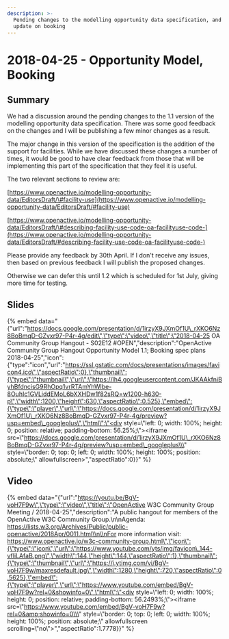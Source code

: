 ```yaml
---
description: >-
  Pending changes to the modelling opportunity data specification, and a quick
  update on booking
---
```


# 2018-04-25 - Opportunity Model, Booking

## Summary

We had a discussion around the pending changes to the 1.1 version of the modelling opportunity data specification. There was some good feedback on the changes and I will be publishing a few minor changes as a result.

The major change in this version of the specification is the addition of the support for facilities. While we have discussed these changes a number of times, it would be good to have clear feedback from those that will be implementing this part of the specification that they feel it is useful.

The two relevant sections to review are:

[https://www.openactive.io/modelling-opportunity-data/EditorsDraft/\#facility-use](https://www.openactive.io/modelling-opportunity-data/EditorsDraft/#facility-use)

[https://www.openactive.io/modelling-opportunity-data/EditorsDraft/\#describing-facility-use-code-oa-facilityuse-code-](https://www.openactive.io/modelling-opportunity-data/EditorsDraft/#describing-facility-use-code-oa-facilityuse-code-)

Please provide any feedback by 30th April. If I don't receive any issues, then based on previous feedback I will publish the proposed changes.

Otherwise we can defer this until 1.2 which is scheduled for 1st July, giving more time for testing.

## Slides

{% embed data="{\"url\":\"https://docs.google.com/presentation/d/1irzyX9JXmOf1U\_rXKO6Nz8BoBmqD-GZvxr97-P4r-4g/edit\",\"type\":\"video\",\"title\":\"2018-04-25 OA Community Group Hangout - S02E12 \#OPEN\",\"description\":\"OpenActive Community Group Hangout Opportunity Model 1.1; Booking spec plans 2018-04-25\",\"icon\":{\"type\":\"icon\",\"url\":\"https://ssl.gstatic.com/docs/presentations/images/favicon4.ico\",\"aspectRatio\":0},\"thumbnail\":{\"type\":\"thumbnail\",\"url\":\"https://lh4.googleusercontent.com/JKAAkfniByhBfdncisG9RhOpq1vrRTAmYhWlbe-8OuhIc1GVLiddEMoL6bXXHDw1f82sRQ=w1200-h630-p\",\"width\":1200,\"height\":630,\"aspectRatio\":0.525},\"embed\":{\"type\":\"player\",\"url\":\"https://docs.google.com/presentation/d/1irzyX9JXmOf1U\_rXKO6Nz8BoBmqD-GZvxr97-P4r-4g/preview?usp=embed\_googleplus\",\"html\":\"<div style=\\\"left: 0; width: 100%; height: 0; position: relative; padding-bottom: 56.25%;\\\"><iframe src=\\\"https://docs.google.com/presentation/d/1irzyX9JXmOf1U\_rXKO6Nz8BoBmqD-GZvxr97-P4r-4g/preview?usp=embed\_googleplus\\\" style=\\\"border: 0; top: 0; left: 0; width: 100%; height: 100%; position: absolute;\\\" allowfullscreen></iframe></div>\",\"aspectRatio\":0}}" %}

## Video

{% embed data="{\"url\":\"https://youtu.be/BgV-voH7F9w\",\"type\":\"video\",\"title\":\"OpenActive W3C Community Group Meeting / 2018-04-25\",\"description\":\"A public hangout for members of the OpenActive W3C Community Group.\\n\\nAgenda: https://lists.w3.org/Archives/Public/public-openactive/2018Apr/0011.html\\n\\nFor more information visit: https://www.openactive.io/w3c-community-group.html\",\"icon\":{\"type\":\"icon\",\"url\":\"https://www.youtube.com/yts/img/favicon\_144-vfliLAfaB.png\",\"width\":144,\"height\":144,\"aspectRatio\":1},\"thumbnail\":{\"type\":\"thumbnail\",\"url\":\"https://i.ytimg.com/vi/BgV-voH7F9w/maxresdefault.jpg\",\"width\":1280,\"height\":720,\"aspectRatio\":0.5625},\"embed\":{\"type\":\"player\",\"url\":\"https://www.youtube.com/embed/BgV-voH7F9w?rel=0&showinfo=0\",\"html\":\"<div style=\\\"left: 0; width: 100%; height: 0; position: relative; padding-bottom: 56.2493%;\\\"><iframe src=\\\"https://www.youtube.com/embed/BgV-voH7F9w?rel=0&amp;showinfo=0\\\" style=\\\"border: 0; top: 0; left: 0; width: 100%; height: 100%; position: absolute;\\\" allowfullscreen scrolling=\\\"no\\\"></iframe></div>\",\"aspectRatio\":1.7778}}" %}

